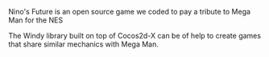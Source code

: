 Nino's Future is an open source game we coded to pay a tribute to Mega Man for the NES

The Windy library built on top of Cocos2d-X can be of help to create games that share similar mechanics with Mega Man.